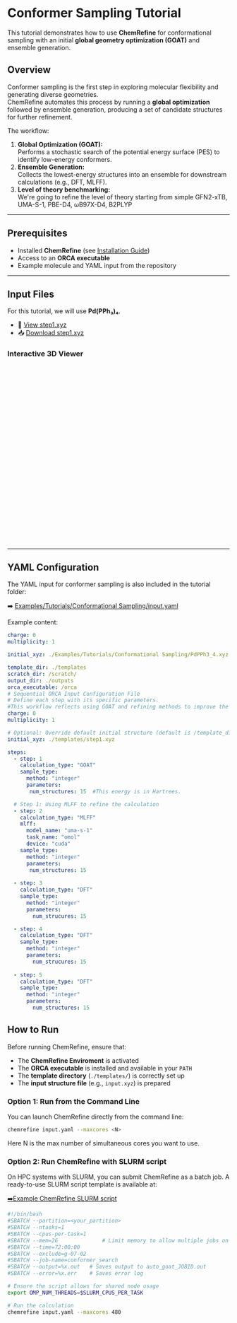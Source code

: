 # Conformer Sampling Tutorial

This tutorial demonstrates how to use **ChemRefine** for conformational sampling with an initial **global geometry optimization (GOAT)** and ensemble generation.

## Overview

Conformer sampling is the first step in exploring molecular flexibility and generating diverse geometries.  
ChemRefine automates this process by running a **global optimization** followed by ensemble generation, producing a set of candidate structures for further refinement.

The workflow:

1. **Global Optimization (GOAT):**  
   Performs a stochastic search of the potential energy surface (PES) to identify low-energy conformers.  
2. **Ensemble Generation:**  
   Collects the lowest-energy structures into an ensemble for downstream calculations (e.g., DFT, MLFF).
3. **Level of theory benchmarking:**   
   We're going to refine the level of theory starting from simple GFN2-xTB, UMA-S-1, PBE-D4, ωB97X-D4, B2PLYP 

---

## Prerequisites

- Installed **ChemRefine** (see [Installation Guide](../INSTALL.md))  
- Access to an **ORCA executable**  
- Example molecule and YAML input from the repository  

---

## Input Files

For this tutorial, we will use **Pd(PPh₃)₄**.

- 📄 [View step1.xyz](https://github.com/sterling-group/ChemRefine/blob/mkdocs/Examples/Tutorials/Conformational-Sampling/step1.xyz)  
- 📥 [Download step1.xyz](https://raw.githubusercontent.com/sterling-group/ChemRefine/mkdocs/Examples/Tutorials/Conformational-Sampling/step1.xyz)



### Interactive 3D Viewer

<div id="viewer" style="width: 100%; height: 400px; position: relative;"></div>

<script src="https://3Dmol.org/build/3Dmol-min.js"></script>
<script>
  let viewer = $3Dmol.createViewer("viewer", { backgroundColor: "white" });

  fetch("https://raw.githubusercontent.com/sterling-group/ChemRefine/mkdocs/Examples/Tutorials/Conformational-Sampling/step1.xyz")
    .then(r => r.text())
    .then(data => {
      viewer.addModel(data, "xyz");   // force XYZ format
      viewer.setStyle({}, {stick:{radius:0.15}, sphere:{scale:0.25}});
      viewer.zoomTo();
      viewer.render();
    })
    .catch(err => console.error("Could not load XYZ:", err));
</script>



---


## YAML Configuration

The YAML input for conformer sampling is also included in the tutorial folder:

➡️ [Examples/Tutorials/Conformational Sampling/input.yaml](https://raw.githubusercontent.com/sterling-group/ChemRefine/mkdocs/Examples/Tutorials/Conformational-Sampling/input.yaml)



Example content:

```yaml
charge: 0
multiplicity: 1

initial_xyz: ./Examples/Tutorials/Conformational Sampling/PdPPh3_4.xyz

template_dir: ./templates
scratch_dir: /scratch/
output_dir: ./outputs
orca_executable: /orca
# Sequential ORCA Input Configuration File
# Define each step with its specific parameters.
#This workflow reflects using GOAT and refining methods to improve the accuracy
charge: 0
multiplicity: 1 

# Optional: Override default initial structure (default is /template_dir/step1.xyz)
initial_xyz: ./templates/step1.xyz

steps:
  - step: 1
    calculation_type: "GOAT"
    sample_type:
      method: "integer"  
      parameters:
       num_structures: 15  #This energy is in Hartrees.

  # Step 1: Using MLFF to refine the calculation
  - step: 2
    calculation_type: "MLFF"
    mlff:
      model_name: "uma-s-1"
      task_name: "omol"
      device: "cuda"
    sample_type:
      method: "integer"
      parameters:
       num_structures: 15 
              
  - step: 3
    calculation_type: "DFT"
    sample_type:
      method: "integer"
      parameters:
        num_strucures: 15      

  - step: 4
    calculation_type: "DFT"
    sample_type:
      method: "integer"
      parameters:
        num_strucures: 15
  
  - step: 5
    calculation_type: "DFT"
    sample_type:
      method: "integer"
      parameters:
        num_structures: 15
```
## How to Run

Before running ChemRefine, ensure that:

- The **ChemRefine Enviroment** is activated
- The **ORCA executable** is installed and available in your `PATH`  
- The **template directory** (`./templates/`) is correctly set up  
- The **input structure file** (e.g., `input.xyz`) is prepared  

### Option 1: Run from the Command Line

You can launch ChemRefine directly from the command line:

```bash
chemrefine input.yaml --maxcores <N>
```

Here N is the max number of simultaneous cores you want to use.

### Option 2: Run ChemRefine with SLURM script

On HPC systems with SLURM, you can submit ChemRefine as a batch job.
A ready-to-use SLURM script template is available at:

[➡️Example ChemRefine SLURM script](https://raw.githubusercontent.com/sterling-group/ChemRefine/mkdocs/Examples/Templates/chemrefine.slurm)

```bash
#!/bin/bash
#SBATCH --partition=<your_partition>
#SBATCH --ntasks=1
#SBATCH --cpus-per-task=1
#SBATCH --mem=2G              # Limit memory to allow multiple jobs on the same node
#SBATCH --time=72:00:00
#SBATCH --exclude=g-07-02
#SBATCH --job-name=conformer_search
#SBATCH --output=%x.out   # Saves output to auto_goat_JOBID.out
#SBATCH --error=%x.err    # Saves error log

# Ensure the script allows for shared node usage
export OMP_NUM_THREADS=$SLURM_CPUS_PER_TASK

# Run the calculation
chemrefine input.yaml --maxcores 480 
```